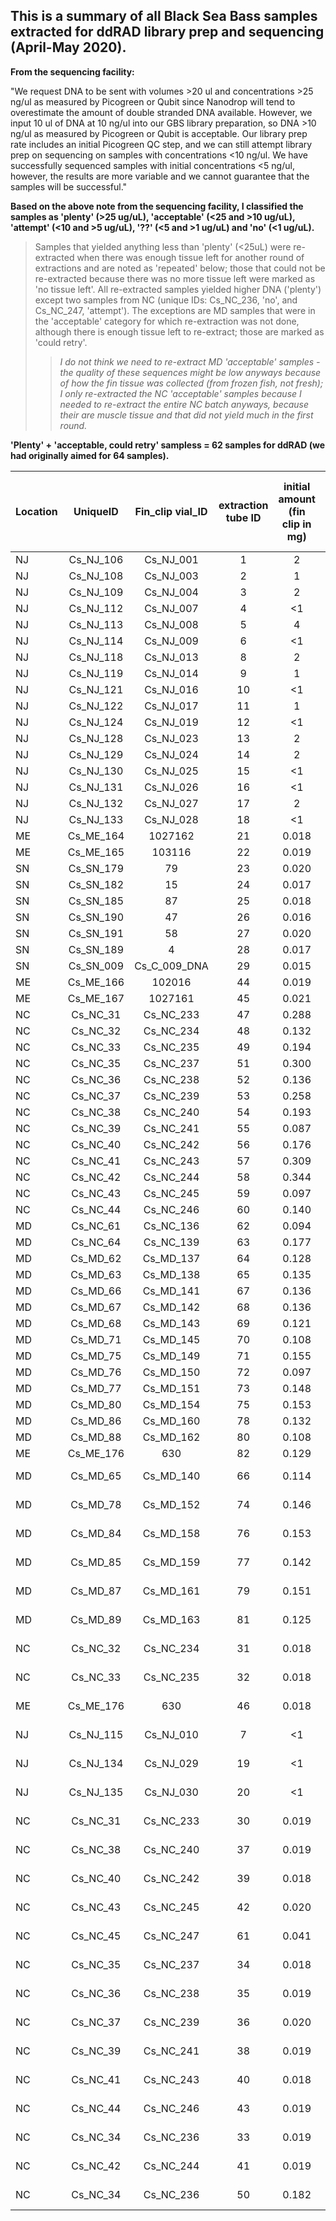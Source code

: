 ## This is a summary of all Black Sea Bass samples extracted for ddRAD library prep and sequencing (April-May 2020).


**From the sequencing facility:**

"We request DNA to be sent with volumes >20 ul and concentrations >25 ng/ul as measured by Picogreen or Qubit since Nanodrop will tend to overestimate the amount of double stranded DNA available. However, we input 10 ul of DNA at 10 ng/ul into our GBS library preparation, so DNA >10 ng/ul as measured by Picogreen or Qubit is acceptable. Our library prep rate includes an initial Picogreen QC step, and we can still attempt library prep on sequencing on samples with concentrations <10 ng/ul. We have successfully sequenced samples with initial concentrations <5 ng/ul, however, the results are more variable and we cannot guarantee that the samples will be successful."


**Based on the above note from the sequencing facility, I classified the samples as 'plenty' (>25 ug/uL), 'acceptable' (<25 and >10 ug/uL), 'attempt' (<10 and >5 ug/uL), '??' (<5 and >1 ug/uL) and 'no' (<1 ug/uL).**

> Samples that yielded anything less than 'plenty' (<25uL) were re-extracted when there was enough tissue left for another round of extractions and are noted as 'repeated' below; those that could not be re-extracted because there was no more tissue left were marked as 'no tissue left'. All re-extracted samples yielded higher DNA ('plenty') except two samples from NC (unique IDs: Cs_NC_236, 'no', and Cs_NC_247, 'attempt'). The exceptions are MD samples that were in the 'acceptable' category for which re-extraction was not done, although there is enough tissue left to re-extract; those are marked as 'could retry'. 
>> *I do not think we need to re-extract MD 'acceptable' samples - the quality of these sequences might be low anyways because of how the fin tissue was collected (from frozen fish, not fresh); I only re-extracted the NC 'acceptable' samples because I needed to re-extract the entire NC batch anyways, because their are muscle tissue and that did not yield much in the first round.*

**'Plenty' + 'acceptable, could retry' sampless = 62 samples for ddRAD (we had originally aimed for 64 samples).**

| Location | UniqueID | Fin_clip vial_ID|extraction tube ID|initial amount (fin clip in mg)|Qubit (ng/uL)|DNA concentration considering dilution factor 2x (ng/uL)| vol. left in 1st elution (uL)| enough for ddRAD? |
|:---------|:--------:|:---------------:|:----------------:|:---------------:|:-----------:|:----------------:|:--------------:|:-----:|
| NJ| Cs_NJ_106 | Cs_NJ_001      | 1  | 2     | 62.4  | 124.8 | 28 | plenty |
| NJ| Cs_NJ_108 | Cs_NJ_003      | 2  | 1     | 51.8  | 103.6 | 29 | plenty |
| NJ| Cs_NJ_109 | Cs_NJ_004      | 3  | 2     | 79.0  | 158.0 | 29 | plenty |
| NJ| Cs_NJ_112 | Cs_NJ_007      | 4  | <1    | 24.4  | 48.8  | 29 | plenty |
| NJ| Cs_NJ_113 | Cs_NJ_008      | 5  | 4     | 64.6  | 129.2 | 29 | plenty |
| NJ| Cs_NJ_114 | Cs_NJ_009      | 6  | <1    | 16.8  | 33.6  | 29 | plenty |
| NJ| Cs_NJ_118 | Cs_NJ_013      | 8  | 2     | 60.8  | 121.6 | 29 | plenty |
| NJ| Cs_NJ_119 | Cs_NJ_014      | 9  | 1     | 56.0  | 112.0 | 29 | plenty |
| NJ| Cs_NJ_121 | Cs_NJ_016      | 10 | <1    | 25.0  | 50.0  | 29 | plenty |
| NJ| Cs_NJ_122 | Cs_NJ_017      | 11 | 1     | 42.4  | 84.8  | 29 | plenty |
| NJ| Cs_NJ_124 | Cs_NJ_019      | 12 | <1    | 27.8  | 55.6  | 29 | plenty |
| NJ| Cs_NJ_128 | Cs_NJ_023      | 13 | 2     | 53.8  | 107.6 | 29 | plenty |
| NJ| Cs_NJ_129 | Cs_NJ_024      | 14 | 2     | 68.0  | 136.0 | 29 | plenty |
| NJ| Cs_NJ_130 | Cs_NJ_025      | 15 | <1    | 29.4  | 58.8  | 29 | plenty |
| NJ| Cs_NJ_131 | Cs_NJ_026      | 16 | <1    | 22.0  | 44.0  | 29 | plenty |
| NJ| Cs_NJ_132 | Cs_NJ_027      | 17 | 2     | 44.6  | 89.2  | 29 | plenty |
| NJ| Cs_NJ_133 | Cs_NJ_028      | 18 | <1    | 35.2  | 70.4  | 29 | plenty |
| ME| Cs_ME_164 | 1027162        | 21 | 0.018 | 120   | NA    | 29 | plenty |
| ME| Cs_ME_165 | 103116         | 22 | 0.019 | 120   | 240   | 28 | plenty |
| SN| Cs_SN_179 | 79             | 23 | 0.020 | 108   | NA    | 29 | plenty |
| SN| Cs_SN_182 | 15             | 24 | 0.017 | 88.6  | NA    | 29 | plenty |
| SN| Cs_SN_185 | 87             | 25 | 0.018 | 98.6  | NA    | 29 | plenty |
| SN| Cs_SN_190 | 47             | 26 | 0.016 | 86.6  | NA    | 29 | plenty |
| SN| Cs_SN_191 | 58             | 27 | 0.020 | 88.4  | NA    | 29 | plenty |
| SN| Cs_SN_189 | 4              | 28 | 0.017 | 79.6  | NA    | 29 | plenty |
| SN| Cs_SN_009 | Cs_C_009_DNA   | 29 | 0.015 | 100.0 | NA    | 29 | plenty |
| ME| Cs_ME_166 | 102016         | 44 | 0.019 | 98.4  | 196.8 | 28 | plenty |
| ME| Cs_ME_167 | 1027161        | 45 | 0.021 | 106.0 | 212.0 | 29 | plenty |
| NC| Cs_NC_31  | Cs_NC_233      | 47 | 0.288 | 108.0 | NA    | 29 | plenty |
| NC| Cs_NC_32  | Cs_NC_234      | 48 | 0.132 | 38.4  | NA    | 29 | plenty |
| NC| Cs_NC_33  | Cs_NC_235      | 49 | 0.194 | 71.2  | NA    | 29 | plenty |
| NC| Cs_NC_35  | Cs_NC_237      | 51 | 0.300 | 116.0 | NA    | 29 | plenty |
| NC| Cs_NC_36  | Cs_NC_238      | 52 | 0.136 | 32.0  | NA    | 29 | plenty |
| NC| Cs_NC_37  | Cs_NC_239      | 53 | 0.258 | 108.0 | NA    | 29 | plenty |
| NC| Cs_NC_38  | Cs_NC_240      | 54 | 0.193 | 61.0  | 122.0 | 28 | plenty |
| NC| Cs_NC_39  | Cs_NC_241      | 55 | 0.087 | 30.6  | NA    | 29 | plenty |
| NC| Cs_NC_40  | Cs_NC_242      | 56 | 0.176 | 89.6  | NA    | 29 | plenty |
| NC| Cs_NC_41  | Cs_NC_243      | 57 | 0.309 | 106.0 | NA    | 29 | plenty |
| NC| Cs_NC_42  | Cs_NC_244      | 58 | 0.344 | 50.4  | NA    | 29 | plenty |
| NC| Cs_NC_43  | Cs_NC_245      | 59 | 0.097 | 95.6  | 191.2 | 28 | plenty |
| NC| Cs_NC_44  | Cs_NC_246      | 60 | 0.140 | 56.2  | NA    | 29 | plenty |
| MD| Cs_NC_61  | Cs_NC_136      | 62 | 0.094 | 98.4  | NA    | 29 | plenty |
| MD| Cs_NC_64  | Cs_NC_139      | 63 | 0.177 | 114.0 | NA    | 29 | plenty |
| MD| Cs_MD_62  | Cs_MD_137      | 64 | 0.128 | 74.8  | NA    | 29 | plenty |
| MD| Cs_MD_63  | Cs_MD_138      | 65 | 0.135 | 96.8  | NA    | 29 | plenty |
| MD| Cs_MD_66  | Cs_MD_141      | 67 | 0.136 | 82.2  | NA    | 29 | plenty |
| MD| Cs_MD_67  | Cs_MD_142      | 68 | 0.136 | 32.0  | NA    | 29 | plenty |
| MD| Cs_MD_68  | Cs_MD_143      | 69 | 0.121 | 28.4  | NA    | 29 | plenty |
| MD| Cs_MD_71  | Cs_MD_145      | 70 | 0.108 | 30.6  | NA    | 29 | plenty |
| MD| Cs_MD_75  | Cs_MD_149      | 71 | 0.155 | 32.0  | NA    | 29 | plenty |
| MD| Cs_MD_76  | Cs_MD_150      | 72 | 0.097 | 26.2  | NA    | 29 | plenty |
| MD| Cs_MD_77  | Cs_MD_151      | 73 | 0.148 | 33.2  | NA    | 29 | plenty |
| MD| Cs_MD_80  | Cs_MD_154      | 75 | 0.153 | 38.8  | NA    | 29 | plenty |
| MD| Cs_MD_86  | Cs_MD_160      | 78 | 0.132 | 45.8  | NA    | 29 | plenty |
| MD| Cs_MD_88  | Cs_MD_162      | 80 | 0.108 | 46.4  | NA    | 29 | plenty |
| ME| Cs_ME_176 | 630            | 82 | 0.129 | 51.0  | 510.0 | 49*| plenty |
| MD| Cs_MD_65  | Cs_MD_140      | 66 | 0.114 | 24.0  | NA    | 29 | acceptable, could retry |
| MD| Cs_MD_78  | Cs_MD_152      | 74 | 0.146 | 19.9  | NA    | 29 | acceptable, could retry |
| MD| Cs_MD_84  | Cs_MD_158      | 76 | 0.153 | 14.8  | NA    | 29 | acceptable, could retry |
| MD| Cs_MD_85  | Cs_MD_159      | 77 | 0.142 | 19.5  | NA    | 29 | acceptable, could retry |
| MD| Cs_MD_87  | Cs_MD_161      | 79 | 0.151 | 22.0  | NA    | 29 | acceptable, could retry |
| MD| Cs_MD_89  | Cs_MD_163      | 81 | 0.125 | 13.8  | NA    | 29 | acceptable, could retry |
| NC| Cs_NC_32  | Cs_NC_234      | 31 | 0.018 | 13.3  | NA    | 29 | acceptable, repeated |
| NC| Cs_NC_33  | Cs_NC_235      | 32 | 0.018 | 10.1  | NA    | 29 | acceptable, repeated |
| ME| Cs_ME_176 | 630            | 46 | 0.018 | 8.12  | 16.24 | 29 | acceptable, repeated |
| NJ| Cs_NJ_115 | Cs_NJ_010      | 7  | <1    | 4.42  | 8.84  | 29 | attempt, no tissue left |
| NJ| Cs_NJ_134 | Cs_NJ_029      | 19 | <1    | 4.26  | 8.52  | 29 | attempt, no tissue left |
| NJ| Cs_NJ_135 | Cs_NJ_030      | 20 | <1    | 3.14  | 6.28  | 29 | attempt, no tissue left |
| NC| Cs_NC_31  | Cs_NC_233      | 30 | 0.019 | 9.50  | NA    | 29 | attempt, repeated |
| NC| Cs_NC_38  | Cs_NC_240      | 37 | 0.019 | 8.50  | NA    | 29 | attempt, repeated |
| NC| Cs_NC_40  | Cs_NC_242      | 39 | 0.018 | 6.36  | NA    | 29 | attempt, repeated |
| NC| Cs_NC_43  | Cs_NC_245      | 42 | 0.020 | 5.58  | NA    | 29 | attemtp, repeated |
| NC| Cs_NC_45  | Cs_NC_247      | 61 | 0.041 | 7.94  | NA    | 29 | attempt, no tissue left |
| NC| Cs_NC_35  | Cs_NC_237      | 34 | 0.018 | 4.82  | NA    | 29 | ??, repeated |
| NC| Cs_NC_36  | Cs_NC_238      | 35 | 0.019 | 4.92  | NA    | 29 | ??, repeated |
| NC| Cs_NC_37  | Cs_NC_239      | 36 | 0.020 | 4.94  | NA    | 29 | ??, repeated |
| NC| Cs_NC_39  | Cs_NC_241      | 38 | 0.019 | 3.22  | NA    | 29 | ??, repeated |
| NC| Cs_NC_41  | Cs_NC_243      | 40 | 0.018 | 4.54  | NA    | 29 | ??, repeated |
| NC| Cs_NC_44  | Cs_NC_246      | 43 | 0.019 | 4.44  | NA    | 29 | ??, repeated |
| NC| Cs_NC_34  | Cs_NC_236      | 33 | 0.019 | 0.102 | NA    | 27 | no, repeated |
| NC| Cs_NC_42  | Cs_NC_244      | 41 | 0.019 | 0.864 | NA    | 29 | no, repeated |
| NC| Cs_NC_34  | Cs_NC_236      | 50 | 0.182 | 0.280 | NA    | 27 | no, no tissue left|
